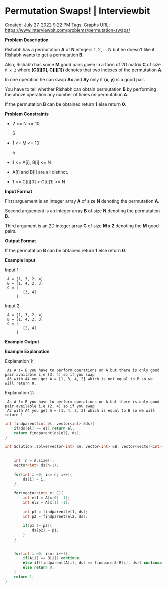 # Permutation Swaps! | Interviewbit

Created: July 27, 2022 9:22 PM
Tags: Graphs
URL: https://www.interviewbit.com/problems/permutation-swaps/

**Problem Description**

Rishabh has a permutation **A** of **N** integers 1, 2, ... N but he doesn't like it. Rishabh wants to get a permutation **B**.

Also, Rishabh has some **M** good pairs given in a form of 2D matrix **C** of size `M x 2`  where **(C[i][0], C[i][1])** denotes that two indexes of the permutation **A**.

In one operation he can swap **Ax** and **Ay** only if **(x, y)** is a good pair.

You have to tell whether Rishabh can obtain permutation **B** by performing the above operation any number of times on permutation **A**.

If the permutation **B** can be obtained return **1** else return **0**.

**Problem Constraints**

- 2 <= N <= 10
    
    5
    
- 1 <= M <= 10
    
    5
    
- 1 <= A[i], B[i] <= N
- A[i] and B[i] are all distinct.
- 1 <= C[i][0] < C[i][1] <= N

**Input Format**

First arguement is an integer array **A** of size **N** denoting the permutation **A**.

Second arguement is an integer array **B** of size **N** denoting the permutation **B**.

Third argument is an 2D integer array **C** of size **M x 2** denoting the **M** good pairs.

**Output Format**

If the permutation **B** can be obtained return **1** else return **0**.

**Example Input**

Input 1:

```
 A = [1, 3, 2, 4]
 B = [1, 4, 2, 3]
 C = [
        [3, 4]
     ]

```

Input 2:

```
 A = [1, 3, 2, 4]
 B = [1, 4, 2, 3]
 C = [
        [2, 4]
     ]

```

**Example Output**

**Example Explanation**

Explanation 1:

```
 As A != B you have to perform operations on A but there is only good pair available i,e (3, 4) so if you swap
 A3 with A4 you get A = [1, 3, 4, 2] which is not equal to B so we will return 0.

```

Explanation 2:

```
 As A != B you have to perform operations on A but there is only good pair available i,e (2, 4) so if you swap
 A2 with A4 you get A = [1, 4, 2, 3] which is equal to B so we will return 1.

```

```cpp
int findparent(int el, vector<int> &ds){
    if(ds[el] == el) return el;
    return findparent(ds[el], ds);
}

int Solution::solve(vector<int> &A, vector<int> &B, vector<vector<int> > &C) {
    
    
    int  n = A.size();
    vector<int> ds(n+1);
    
    for(int i =0; i<= n; i++){
        ds[i] = i;
    }
    
    for(vector<int> x: C){
        int el1 = A[x[0] -1];
        int el2 = A[x[1] -1];
        
        int p1 = findparent(el1, ds);
        int p2 = findparent(el2, ds);
        
        if(p1 != p2){
            ds[p2] = p1;
        }
    }
    
    
    for(int i =0; i<n; i++){
        if(A[i] == B[i]) continue;
        else if(findparent(A[i], ds) == findparent(B[i], ds)) continue;
        else return 0;
    }
    return 1;
}
```